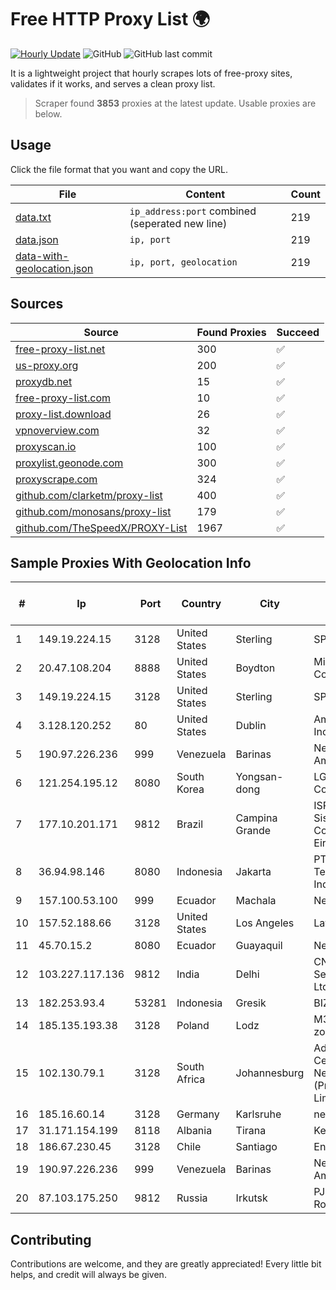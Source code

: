 
# Free HTTP Proxy List 🌍

[![Hourly Update](https://github.com/mertguvencli/http-proxy-list/actions/workflows/main.yml/badge.svg?branch=main)](https://github.com/mertguvencli/http-proxy-list/actions/workflows/main.yml)
![GitHub](https://img.shields.io/github/license/mertguvencli/http-proxy-list)
![GitHub last commit](https://img.shields.io/github/last-commit/mertguvencli/http-proxy-list)

It is a lightweight project that hourly scrapes lots of free-proxy sites, validates if it works, and serves a clean proxy list.


> Scraper found **3853** proxies at the latest update. Usable proxies are below.

## Usage

Click the file format that you want and copy the URL.


|File|Content|Count|
|----|-------|-----|
|[data.txt](https://raw.githubusercontent.com/mertguvencli/http-proxy-list/main/proxy-list/data.txt)|`ip_address:port` combined (seperated new line)|219|
|[data.json](https://raw.githubusercontent.com/mertguvencli/http-proxy-list/main/proxy-list/data.json)|`ip, port`|219|
|[data-with-geolocation.json](https://raw.githubusercontent.com/mertguvencli/http-proxy-list/main/proxy-list/data-with-geolocation.json)|`ip, port, geolocation`|219|

## Sources

|Source|Found Proxies|Succeed|
|------|-------------|-------|
|[free-proxy-list.net](https://free-proxy-list.net)|300|✅|
|[us-proxy.org](https://www.us-proxy.org)|200|✅|
|[proxydb.net](http://proxydb.net)|15|✅|
|[free-proxy-list.com](https://free-proxy-list.com/?page=&port=&type%5B%5D=http&type%5B%5D=https&up_time=0&search=Search)|10|✅|
|[proxy-list.download](https://www.proxy-list.download/HTTP)|26|✅|
|[vpnoverview.com](https://vpnoverview.com/privacy/anonymous-browsing/free-proxy-servers)|32|✅|
|[proxyscan.io](https://www.proxyscan.io)|100|✅|
|[proxylist.geonode.com](https://proxylist.geonode.com/api/proxy-list?limit=300&page=1&sort_by=lastChecked&sort_type=desc&protocols=http,https)|300|✅|
|[proxyscrape.com](https://api.proxyscrape.com/v2/?request=displayproxies&protocol=http&timeout=10000&country=all&ssl=all&anonymity=all)|324|✅|
|[github.com/clarketm/proxy-list](https://raw.githubusercontent.com/clarketm/proxy-list/master/proxy-list-raw.txt)|400|✅|
|[github.com/monosans/proxy-list](https://raw.githubusercontent.com/monosans/proxy-list/main/proxies/http.txt)|179|✅|
|[github.com/TheSpeedX/PROXY-List](https://raw.githubusercontent.com/TheSpeedX/PROXY-List/master/http.txt)|1967|✅|


## Sample Proxies With Geolocation Info

|#|Ip|Port|Country|City|Internet Service Provider|
|-|--|----|-------|----|-------------------------|
|1|149.19.224.15|3128|United States|Sterling|SPRINT|
|2|20.47.108.204|8888|United States|Boydton|Microsoft Corporation|
|3|149.19.224.15|3128|United States|Sterling|SPRINT|
|4|3.128.120.252|80|United States|Dublin|Amazon.com, Inc.|
|5|190.97.226.236|999|Venezuela|Barinas|NetLink América C.A.|
|6|121.254.195.12|8080|South Korea|Yongsan-dong|LG DACOM Corporation|
|7|177.10.201.171|9812|Brazil|Campina Grande|ISPTEC Sistemas de Comunicação Eireli|
|8|36.94.98.146|8080|Indonesia|Jakarta|PT. Telekomunikasi Indonesia|
|9|157.100.53.100|999|Ecuador|Machala|Nedetel S.A.|
|10|157.52.188.66|3128|United States|Los Angeles|LayerHost|
|11|45.70.15.2|8080|Ecuador|Guayaquil|Nedetel S.A.|
|12|103.227.117.136|9812|India|Delhi|CNS Infotel Services Pvt. Ltd.|
|13|182.253.93.4|53281|Indonesia|Gresik|BIZNET|
|14|185.135.193.38|3128|Poland|Lodz|M3.NET Sp. zoo Sp. K.|
|15|102.130.79.1|3128|South Africa|Johannesburg|Adnexus Celerity Networks (Proprietary) Limited|
|16|185.16.60.14|3128|Germany|Karlsruhe|netcup GmbH|
|17|31.171.154.199|8118|Albania|Tirana|Keminet Ltd|
|18|186.67.230.45|3128|Chile|Santiago|Entel Chile S.A.|
|19|190.97.226.236|999|Venezuela|Barinas|NetLink América C.A.|
|20|87.103.175.250|9812|Russia|Irkutsk|PJSC Rostelecom|



## Contributing

Contributions are welcome, and they are greatly appreciated! Every
little bit helps, and credit will always be given.

